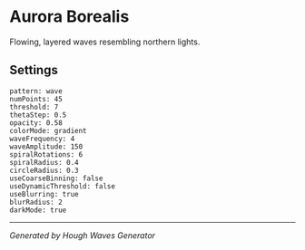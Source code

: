# Aurora Borealis

Flowing, layered waves resembling northern lights.

## Settings

```
pattern: wave
numPoints: 45
threshold: 7
thetaStep: 0.5
opacity: 0.58
colorMode: gradient
waveFrequency: 4
waveAmplitude: 150
spiralRotations: 6
spiralRadius: 0.4
circleRadius: 0.3
useCoarseBinning: false
useDynamicThreshold: false
useBlurring: true
blurRadius: 2
darkMode: true
```

---

*Generated by Hough Waves Generator*
